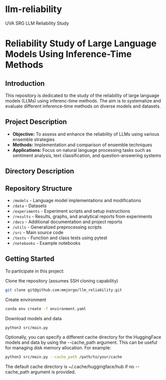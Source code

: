 # llm-reliability
UVA SRG LLM Reliability Study

# Reliability Study of Large Language Models Using Inference-Time Methods

## Introduction

This repository is dedicated to the study of the reliability of large language models (LLMs) using inferenc-time methods. The aim is to systematize and evaluate different inference-time methods on diverse models and datasets.

## Project Description

- **Objective:** To assess and enhance the reliability of LLMs using various ensemble strategies
- **Methods:** Implementation and comparison of ensemble techniques 
- **Applications:** Focus on natural language processing tasks such as sentiment analysis, text classification, and question-answering systems

## Directory Description



## Repository Structure

- `/models` - Language model implementations and modifications
- `/data` - Datasets
- `/experiments` - Experiment scripts and setup instructions
- `/results` - Results, graphs, and analytical reports from experiments
- `/docs` - Additional documentation and project reports
- `/utils` - Generalized preprocessing scripts
- `/src` - Main source code
- `/tests` - Function and class tests using pytest
- `/notebooks` - Example notebooks

## Getting Started

To participate in this project:

Clone the repository (assumes SSH cloning capability)
   ```bash
   git clone git@github.com:mmjerge/llm_reliability.git
   ```
Create environment
   ```bash
   conda env create -f environment.yaml
   ```
Download models and data
   ```bash
   python3 src/main.py
   ```
Optionally, you can specify a different cache directory for the HuggingFace models and data by using the --cache_path argument. This can be useful for managing disk memory allocation. For example:
   ```bash
   python3 src/main.py --cache_path /path/to/your/cache
   ```
The default cache directory is ~/.cache/huggingface/hub if no --cache_path argument is provided.
